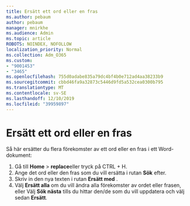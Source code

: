 ```yaml
---
title: Ersätt ett ord eller en fras
ms.author: pebaum
author: pebaum
manager: mnirkhe
ms.audience: Admin
ms.topic: article
ROBOTS: NOINDEX, NOFOLLOW
localization_priority: Normal
ms.collection: Adm_O365
ms.custom:
- "9001453"
- "3465"
ms.openlocfilehash: 755d0adabe835a79dc4bf4b0e712ad4aa38233b9
ms.sourcegitcommit: cbbd46fa9a32873c5446d9fd5a532cea0300b795
ms.translationtype: MT
ms.contentlocale: sv-SE
ms.lasthandoff: 12/10/2019
ms.locfileid: "39959897"
---
```

# <a name="replace-a-word-or-phrase"></a>Ersätt ett ord eller en fras

Så här ersätter du flera förekomster av ett ord eller en fras i ett Word-dokument:

1. Gå till **Home** > **replace**eller tryck på CTRL + H.
2. Ange det ord eller den fras som du vill ersätta i rutan **Sök** efter. 
3. Skriv in den nya texten i rutan **Ersätt med** .
3. Välj **Ersätt alla** om du vill ändra alla förekomster av ordet eller frasen, eller Välj **Sök nästa** tills du hittar den/de som du vill uppdatera och välj sedan **Ersätt**.